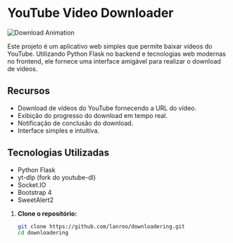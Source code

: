 # YouTube Video Downloader

![Download Animation](https://media.giphy.com/media/3o6ZtpxSZbQRRnwCKQ/giphy.gif)

Este projeto é um aplicativo web simples que permite baixar vídeos do YouTube. Utilizando Python Flask no backend e tecnologias web modernas no frontend, ele fornece uma interface amigável para realizar o download de vídeos.

## Recursos

- Download de vídeos do YouTube fornecendo a URL do vídeo.
- Exibição do progresso do download em tempo real.
- Notificação de conclusão do download.
- Interface simples e intuitiva.

## Tecnologias Utilizadas

- Python Flask
- yt-dlp (fork do youtube-dl)
- Socket.IO
- Bootstrap 4
- SweetAlert2


1. **Clone o repositório:**

   ```bash
   git clone https://github.com/lanroo/downloadering.git
   cd downloadering
